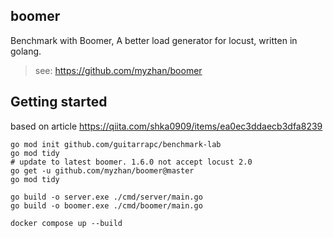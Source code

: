## boomer

Benchmark with Boomer, A better load generator for locust, written in golang.

> see: https://github.com/myzhan/boomer

## Getting started

based on article https://qiita.com/shka0909/items/ea0ec3ddaecb3dfa8239

```
go mod init github.com/guitarrapc/benchmark-lab
go mod tidy
# update to latest boomer. 1.6.0 not accept locust 2.0
go get -u github.com/myzhan/boomer@master
go mod tidy

go build -o server.exe ./cmd/server/main.go
go build -o boomer.exe ./cmd/boomer/main.go

docker compose up --build
```
